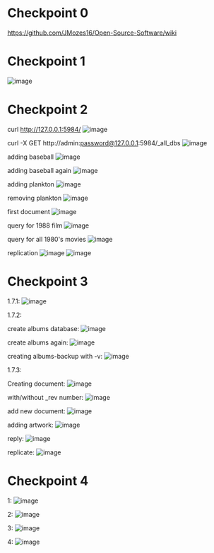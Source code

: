 # Checkpoint 0
https://github.com/JMozes16/Open-Source-Software/wiki

# Checkpoint 1
![image](https://user-images.githubusercontent.com/85561037/181797140-c22cf84a-b3ef-49a9-bd8a-13fb63c8ce44.png)


# Checkpoint 2
curl http://127.0.0.1:5984/
![image](https://user-images.githubusercontent.com/85561037/181798010-c6e38eda-b5aa-4ac1-803c-0db9e84e6568.png)

curl -X GET http://admin:password@127.0.0.1:5984/_all_dbs
![image](https://user-images.githubusercontent.com/85561037/181800544-ea0478c2-4deb-44b9-a865-86606a6234a2.png)

adding baseball
![image](https://user-images.githubusercontent.com/85561037/181800829-e2a06acb-6d3c-49b6-8935-111486f89957.png)

adding baseball again
![image](https://user-images.githubusercontent.com/85561037/181801047-92840e83-f016-4ce1-a44e-c0add31f6d63.png)

adding plankton
![image](https://user-images.githubusercontent.com/85561037/181801216-1b84fb4e-0295-43dc-8a86-0108ed6575c3.png)

removing plankton
![image](https://user-images.githubusercontent.com/85561037/181801325-e5bcd88e-bcce-4047-80ad-d9741b7b4a68.png)

first document
![image](https://user-images.githubusercontent.com/85561037/181803145-a9736f27-aa73-4c9d-8e71-b1ea055cde85.png)

query for 1988 film
![image](https://user-images.githubusercontent.com/85561037/181803902-1f4faaee-daac-4e13-a599-c6e2c2f4ad17.png)

query for all 1980's movies
![image](https://user-images.githubusercontent.com/85561037/181804032-b3c96a4a-095a-4c23-9031-b9f58148a6b5.png)

replication
![image](https://user-images.githubusercontent.com/85561037/181804840-72bb9b87-9acb-48b8-8a02-31dfe3a30c5f.png)
![image](https://user-images.githubusercontent.com/85561037/181804793-a0e90b8a-87d2-4c86-90fe-23714db3557e.png)


# Checkpoint 3
1.7.1:
![image](https://user-images.githubusercontent.com/85561037/181817738-71c0fe16-f29b-4797-9179-1b09488da051.png)

1.7.2:

create albums database:
![image](https://user-images.githubusercontent.com/85561037/181818093-18192783-c7bd-4783-9721-175cd4265280.png)

create albums again:
![image](https://user-images.githubusercontent.com/85561037/181818439-5bf9c7b6-436e-4f83-80d3-a3db8ef5a9d1.png)

creating albums-backup with -v:
![image](https://user-images.githubusercontent.com/85561037/181818642-bb2cfc76-2a0e-4583-a216-f7586641a76d.png)

1.7.3:

Creating document:
![image](https://user-images.githubusercontent.com/85561037/181822154-db31169b-8e03-425e-b37f-fbe06ac34359.png)

with/without \_rev number:
![image](https://user-images.githubusercontent.com/85561037/181824625-e606eb33-d706-487a-bcea-8228828196bd.png)

add new document:
![image](https://user-images.githubusercontent.com/85561037/181825268-468e85b6-2df0-43a3-9539-7b668baa7bd4.png)

adding artwork:
![image](https://user-images.githubusercontent.com/85561037/181829212-1c8f00bc-692e-4f77-86bd-280df132f1e8.png)

reply:
![image](https://user-images.githubusercontent.com/85561037/181829451-0273a59d-1105-44fa-8bd0-58b193b19d42.png)

replicate:
![image](https://user-images.githubusercontent.com/85561037/181830337-994f35ca-85b7-4e3f-978d-10c1fe581d9d.png)


# Checkpoint 4
1:
![image](https://user-images.githubusercontent.com/85561037/181839204-f9d24964-5ac3-4048-8fa5-5e18b8cd9c22.png)

2:
![image](https://user-images.githubusercontent.com/85561037/181839418-e0fe1b62-c9d5-473b-9db4-a086f5d385de.png)

3:
![image](https://user-images.githubusercontent.com/85561037/181840190-432a5c17-aa2d-4ccb-93a5-05c6c8212672.png)

4:
![image](https://user-images.githubusercontent.com/85561037/181840299-338bae87-adad-4bad-96a5-5c98a7c9b080.png)
